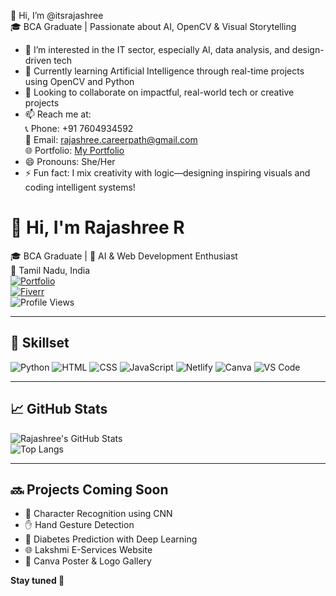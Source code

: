 👋 Hi, I’m @itsrajashree  
🎓 BCA Graduate | Passionate about AI, OpenCV & Visual Storytelling  

- 👀 I’m interested in the IT sector, especially AI, data analysis, and design-driven tech  
- 🌱 Currently learning Artificial Intelligence through real-time projects using OpenCV and Python  
- 💞️ Looking to collaborate on impactful, real-world tech or creative projects  
- 📫 Reach me at:  
  📞 Phone: +91 7604934592  
  📧 Email: rajashree.careerpath@gmail.com  
  🌐 Portfolio: [My Portfolio](https://itsrajashree.github.io/My-Portfolio/)  
- 😄 Pronouns: She/Her  
- ⚡ Fun fact: I mix creativity with logic—designing inspiring visuals and coding intelligent systems!

# 👋 Hi, I'm Rajashree R

🎓 BCA Graduate | 🤖 AI & Web Development Enthusiast  
📍 Tamil Nadu, India  
[![Portfolio](https://img.shields.io/badge/🌐%20Portfolio-Visit-blue)](https://itsrajashree.github.io/My-Portfolio)  
[![Fiverr](https://img.shields.io/badge/🎨%20Hire%20me%20on%20Fiverr-green)](https://www.fiverr.com/s/zW4p61d)  
![Profile Views](https://komarev.com/ghpvc/?username=itsrajashree&color=brightgreen)

---

## 💪 Skillset

![Python](https://img.shields.io/badge/Python-3776AB?style=for-the-badge&logo=python&logoColor=white)
![HTML](https://img.shields.io/badge/HTML-E34F26?style=for-the-badge&logo=html5&logoColor=white)
![CSS](https://img.shields.io/badge/CSS-1572B6?style=for-the-badge&logo=css3&logoColor=white)
![JavaScript](https://img.shields.io/badge/JavaScript-F7DF1E?style=for-the-badge&logo=javascript&logoColor=black)
![Netlify](https://img.shields.io/badge/Netlify-00C7B7?style=for-the-badge&logo=netlify&logoColor=white)
![Canva](https://img.shields.io/badge/Canva-00C4CC?style=for-the-badge&logo=canva&logoColor=white)
![VS Code](https://img.shields.io/badge/VS%20Code-007ACC?style=for-the-badge&logo=visual-studio-code&logoColor=white)

---

## 📈 GitHub Stats

![Rajashree's GitHub Stats](https://github-readme-stats.vercel.app/api?username=itsrajashree&show_icons=true&theme=tokyonight)  
![Top Langs](https://github-readme-stats.vercel.app/api/top-langs/?username=itsrajashree&layout=compact&theme=tokyonight)

---

## 🔜 Projects Coming Soon

- 🧠 Character Recognition using CNN  
- ✋ Hand Gesture Detection  
- 🦪 Diabetes Prediction with Deep Learning  
- 🌐 Lakshmi E-Services Website  
- 🎨 Canva Poster & Logo Gallery  

**Stay tuned 🚀**
